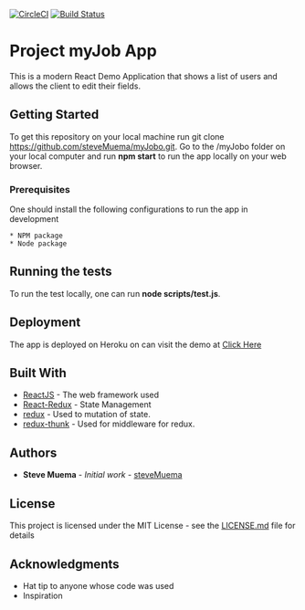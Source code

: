 [![CircleCI](https://circleci.com/gh/steveMuema/myJobo/tree/master.svg?style=svg)](https://circleci.com/gh/steveMuema/myJobo/tree/master)    [![Build Status](https://travis-ci.org/steveMuema/myJobo.svg?branch=master)](https://travis-ci.org/steveMuema/myJobo)

# Project myJob App

This is a modern React Demo Application that shows a list of users and allows the client to edit their fields. 

## Getting Started

To get this repository on your local machine run git clone https://github.com/steveMuema/myJobo.git.
Go to the /myJobo folder on your local computer and run **npm start** to run the app locally on your web browser. 

### Prerequisites

One should install the following configurations to run the app in development

```
* NPM package
* Node package
```


## Running the tests

To run the test locally, one can run **node scripts/test.js**.


## Deployment

The app is deployed on Heroku on can visit the demo at [Click Here](https://aqueous-scrubland-45911.herokuapp.com/)

## Built With

* [ReactJS](https://reactjs.org/docs/getting-started.html) - The web framework used
* [React-Redux](https://react-redux.js.org/introduction/quick-start) - State Management
* [redux](https://redux.js.org/introduction/getting-started/) - Used to mutation of state.
* [redux-thunk](https://github.com/reduxjs/redux-thunk) - Used for middleware for redux.



## Authors

* **Steve Muema** - *Initial work* - [steveMuema](https://github.com/steveMuema)


## License

This project is licensed under the MIT License - see the [LICENSE.md](LICENSE.md) file for details

## Acknowledgments

* Hat tip to anyone whose code was used
* Inspiration
